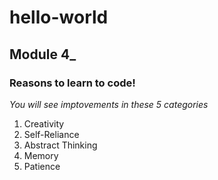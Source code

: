 # hello-world
## __Module 4___

### Reasons to learn to code!
_You will see imptovements in these 5 categories_
1. Creativity
2. Self-Reliance
3. Abstract Thinking 
4. Memory
5. Patience
